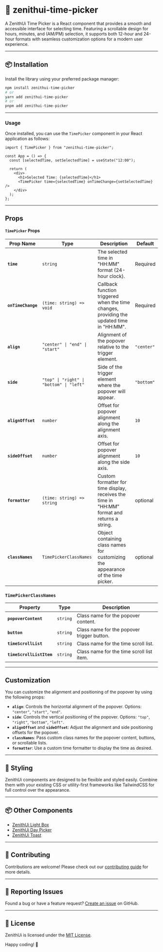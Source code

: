 # 🌈 zenithui-time-picker

A ZenithUi Time Picker is a React component that provides a smooth and accessible interface for selecting time. Featuring a scrollable design for hours, minutes, and (AM/PM) selection, it supports both 12-hour and 24-hour formats with seamless customization options for a modern user experience.

---

## 📦 Installation

Install the library using your preferred package manager:

```bash
npm install zenithui-time-picker
# or
yarn add zenithui-time-picker
# or
pnpm add zenithui-time-picker
```

---

### Usage

Once installed, you can use the `TimePicker` component in your React application as follows:

```tsx
import { TimePicker } from "zenithui-time-picker";

const App = () => {
  const [selectedTime, setSelectedTime] = useState("12:00");

  return (
    <div>
      <h1>Selected Time: {selectedTime}</h1>
      <TimePicker time={selectedTime} onTimeChange={setSelectedTime} />
    </div>
  );
};
```

---

## Props

#### `TimePicker` Props

| Prop Name          | Type                                     | Description                                                                                  | Default    |
| ------------------ | ---------------------------------------- | -------------------------------------------------------------------------------------------- | ---------- |
| **`time`**         | `string`                                 | The selected time in "HH:MM" format (24-hour clock).                                         | Required   |
| **`onTimeChange`** | `(time: string) => void`                 | Callback function triggered when the time changes, providing the updated time in "HH:MM".    | Required   |
| **`align`**        | `"center" \| "end" \| "start"`           | Alignment of the popover relative to the trigger element.                                    | `"center"` |
| **`side`**         | `"top" \| "right" \| "bottom" \| "left"` | Side of the trigger element where the popover will appear.                                   | `"bottom"` |
| **`alignOffset`**  | `number`                                 | Offset for popover alignment along the alignment axis.                                       | `10`       |
| **`sideOffset`**   | `number`                                 | Offset for popover alignment along the side axis.                                            | `10`       |
| **`formatter`**    | `(time: string) => string`               | Custom formatter for time display, receives the time in "HH:MM" format and returns a string. | optional   |
| **`classNames`**   | `TimePickerClassNames`                   | Object containing class names for customizing the appearance of the time picker.             | optional   |

### `TimePickerClassNames`

| Property                 | Type     | Description                                |
| ------------------------ | -------- | ------------------------------------------ |
| **`popoverContent`**     | `string` | Class name for the popover content.        |
| **`button`**             | `string` | Class name for the popover trigger button. |
| **`timeScrollList`**     | `string` | Class name for the time scroll list.       |
| **`timeScrollListItem`** | `string` | Class name for the time scroll list item.  |

---

## Customization

You can customize the alignment and positioning of the popover by using the following props:

- **`align`**: Controls the horizontal alignment of the popover. Options: `"center"`, `"start"`, `"end"`.
- **`side`**: Controls the vertical positioning of the popover. Options: `"top"`, `"right"`, `"bottom"`, `"left"`.
- **`alignOffset`** and **`sideOffset`**: Adjust the alignment and side positioning offsets for the popover.
- **`classNames`**: Pass custom class names for the popover content, buttons, or scrollable lists.
- **`formatter`**: Use a custom time formatter to display the time as desired.

---

## 🎨 Styling

ZenithUi components are designed to be flexible and styled easily. Combine them with your existing CSS or utility-first frameworks like TailwindCSS for full control over the appearance.

---

## 📦 Other Components

- [ZenithUi Light Box](https://npmjs.com/package/zenithui-light-box)
- [ZenithUi Day Picker](https://npmjs.com/package/zenithui-day-picker)
- [ZenithUi Toast](https://npmjs.com/package/zenithui-toast)

---

## 🤝 Contributing

Contributions are welcome! Please check out our [contributing guide](https://github.com/ChanduBobbili/ZenithUi/blob/main/CONTRIBUTING.md) for more details.

---

## 🐛 Reporting Issues

Found a bug or have a feature request? [Create an issue](https://github.com/ChanduBobbili/ZenithUi/issues) on GitHub.

---

## 📄 License

ZenithUi is licensed under the [MIT License](https://github.com/ChanduBobbili/ZenithUi/blob/main/LICENSE.md).

Happy coding! 🚀
